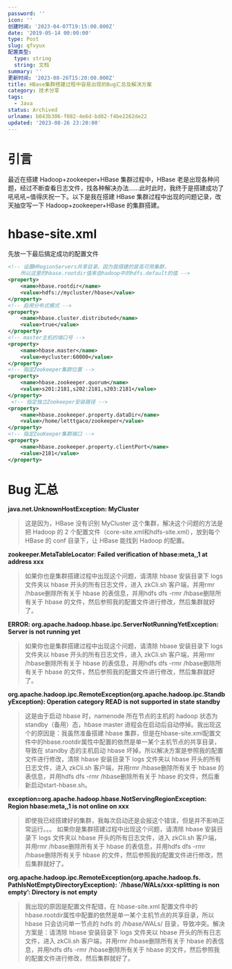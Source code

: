 ```yaml
---
password: ''
icon: ''
创建时间: '2023-04-07T19:15:00.000Z'
date: '2019-05-14 00:00:00'
type: Post
slug: qfvyux
配置类型:
  type: string
  string: 文档
summary: ''
更新时间: '2023-08-26T15:20:00.000Z'
title: HBase集群搭建过程中容易出现的Bug汇总及解决方案
category: 技术分享
tags:
  - Java
status: Archived
urlname: b043b306-f082-4e6d-bd82-f4be2262de22
updated: '2023-08-26 23:20:00'
---
```


# 引言


最近在搭建 Hadoop+zookeeper+HBase 集群过程中，HBase 老是出现各种问题，经过不断查看日志文件，找各种解决办法……此时此时，我终于是搭建成功了吼吼吼~值得庆祝一下。以下是我在搭建 HBase 集群过程中出现的问题记录，改天抽空写一下 Hadoop+zookeeper+HBase 的集群搭建。


# hbase-site.xml


先放一下最后搞定成功的配置文件


```xml
<!-- 设置HRegionServers共享目录。因为我搭建的是高可用集群，
	所以这里的hbase.rootdir值来自hadoop中的hdfs.default的值 -->
<property>
	<name>hbase.rootdir</name>
	<value>hdfs://mycluster/hbase</value>
</property>
<!-- 启用分布式模式 -->
<property>
	<name>hbase.cluster.distributed</name>
	<value>true</value>
</property>
<!-- master主机的端口号 -->
<property>
	<name>hbase.master</name>
	<value>mycluster:60000</value>
</property>
<!-- 指定Zookeeper集群位置 -->
<property>
	<name>hbase.zookeeper.quorum</name>
	<value>s201:2181,s202:2181,s203:2181</value>
</property>
 <!-- 指定独立Zookeeper安装路径 -->
<property>
	<name>hbase.zookeeper.property.dataDir</name>
	<value>/home/letttgaco/zookeeper</value>
</property>
<!-- 指定ZooKeeper集群端口 -->
<property>
	<name>hbase.zookeeper.property.clientPort</name>
	<value>2181</value>
</property>
```


# Bug 汇总


**java.net.UnknownHostException: MyCluster**


> 这是因为，HBase 没有识别 MyCluster 这个集群，解决这个问题的方法是把 Hadoop 的 2 个配置文件（core-site.xml和hdfs-site.xml），放到每个 HBase 的 conf 目录下，让 HBase 能找到 Hadoop 的配置。


**zookeeper.MetaTableLocator: Failed verification of hbase:meta,,1 at address xxx**


> 如果你也是集群搭建过程中出现这个问题，请清除 hbase 安装目录下 logs 文件夹以 hbase 开头的所有日志文件，进入 zkCli.sh 客户端，并用rmr /hbase删除所有关于 hbase 的表信息，并用hdfs dfs -rmr /hbase删除所有关于 hbase 的文件，然后参照我的配置文件进行修改，然后集群就好了。


**ERROR: org.apache.hadoop.hbase.ipc.ServerNotRunningYetException: Server is not running yet**


> 如果你也是集群搭建过程中出现这个问题，请清除 hbase 安装目录下 logs 文件夹以 hbase 开头的所有日志文件，进入 zkCli.sh 客户端，并用rmr /hbase删除所有关于 hbase 的表信息，并用hdfs dfs -rmr /hbase删除所有关于 hbase 的文件，然后参照我的配置文件进行修改，然后集群就好了。


**org.apache.hadoop.ipc.RemoteException(org.apache.hadoop.ipc.StandbyException): Operation category READ is not supported in state standby**


> 这是由于启动 hbase 时，namenode 所在节点的主机的 hadoop 状态为 standby（备用）态，hbase master 进程会在启动后自动停掉。我出现这个的原因是：我虽然准备搭建 hbase 集群，但是在hbase-site.xml配置文件中的hbase.rootdir属性中配置的依然是单一某个主机节点的共享目录，导致在 standby 态的主机启动 hbase 坏掉。所以解决方案是参照我的配置文件进行修改，清除 hbase 安装目录下 logs 文件夹以 hbase 开头的所有日志文件，进入 zkCli.sh 客户端，并用rmr /hbase删除所有关于 hbase 的表信息，并用hdfs dfs -rmr /hbase删除所有关于 hbase 的文件，然后重新启动start-hbase.sh。


**exception=org.apache.hadoop.hbase.NotServingRegionException: Region hbase:meta,,1 is not online on xxx**


> 即使我已经搭建好的集群，我每次启动还是会报这个错误，但是并不影响正常运行。。。 如果你是集群搭建过程中出现这个问题，请清除 hbase 安装目录下 logs 文件夹以 hbase 开头的所有日志文件，进入 zkCli.sh 客户端，并用rmr /hbase删除所有关于 hbase 的表信息，并用hdfs dfs -rmr /hbase删除所有关于 hbase 的文件，然后参照我的配置文件进行修改，然后集群就好了。


**org.apache.hadoop.ipc.RemoteException(org.apache.hadoop.fs. PathIsNotEmptyDirectoryException): `/hbase/WALs/xxx-splitting is non empty’: Directory is not empty**


> 我出现的原因是配置文件配错，在 hbase-site.xml 配置文件中的hbase.rootdir属性中配置的依然是单一某个主机节点的共享目录，所以 hbase 只会访问单一节点的 hdfs 的 /hbase/WALs/ 目录，导致冲突。解决方案是：请清除 hbase 安装目录下 logs 文件夹以 hbase 开头的所有日志文件，进入 zkCli.sh 客户端，并用rmr /hbase删除所有关于 hbase 的表信息，并用hdfs dfs -rmr /hbase删除所有关于 hbase 的文件，然后参照我的配置文件进行修改，然后集群就好了。

